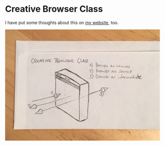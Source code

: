 # Creative Browser Class

I have put some thoughts about this on [my website](http://leoneckert.com/2018/02/21/creative-browser-class.html), too.

![structure](https://github.com/leoneckert/creative-browser-class/blob/master/structure.jpeg)

